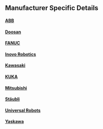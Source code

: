 ## Manufacturer Specific Details

#### [ABB](Manufacturers/ABB/Contents.md)

#### [Doosan](Manufacturers/Doosan/Contents.md)

#### [FANUC](Manufacturers/FANUC/Contents.md)

#### [Inovo Robotics](Manufacturers/InovoRobotics/Contents.md)

#### [Kawasaki](Manufacturers/Kawaasaki/Contents.md)

#### [KUKA](Manufacturers/KUKA/Contents.md)

#### [Mitsubishi](Manufacturers/Mitsubishi/Contents.md)

#### [Stäubli](Manufacturers/Staubli/Contents.md)

#### [Universal Robots](Manufacturers/UniversalRobots/Contents.md)

#### [Yaskawa](Manufacturers/Yaskawa/Contents.md)

<!-- [<img src="https://hal-robotics.com/wp-content/uploads/2021/10/ABB_logo-k-200x77.png">](ABB/Contents.md)

[<img src="https://hal-robotics.com/wp-content/uploads/2021/10/Doosan-k-200x27.png">](Doosan/Contents.md)

[<img src="https://hal-robotics.com/wp-content/uploads/2021/10/Fanuc_logo-k-200x34.png">](FANUC/Contents.md)

[<img src="https://hal-robotics.com/wp-content/uploads/2021/10/InovoRobotics-logo-k-200x47.png">](InovoRobotics/Contents.md)

[<img src="https://hal-robotics.com/wp-content/uploads/2021/10/Kawasaki-logo.svg-200x22.png">](Kawasaki/Contents.md)

[<img src="https://hal-robotics.com/wp-content/uploads/2021/10/KUKA-logo-k-200x34.png">](KUKA/Contents.md)

[<img src=""> Mitsubishi](Mitsubishi/Contents.md)

[<img src="https://hal-robotics.com/wp-content/uploads/2021/10/Staubli_International_logo.svg-200x54.png">](Staubli/Contents.md)

[<img src="https://hal-robotics.com/wp-content/uploads/2021/10/URLogo-200x50.png">](UniversalRobots/Contents.md)

[<img src="https://hal-robotics.com/wp-content/uploads/2021/10/320px-Yaskawa_logo.svg-200x31.png">](Yaskawa/Contents.md) -->